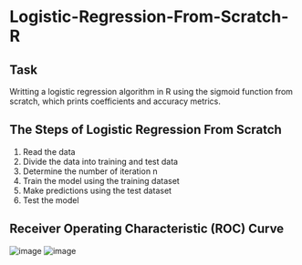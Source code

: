 # Logistic-Regression-From-Scratch-R

## Task

Writting a logistic regression algorithm in R using the sigmoid function from scratch, which prints coefficients and accuracy metrics.

## The Steps of Logistic Regression From Scratch

1. Read the data
2. Divide the data into training and test data
3. Determine the number of iteration n
4. Train the model using the training dataset
5. Make predictions using the test dataset
6. Test the model

## Receiver Operating Characteristic (ROC) Curve
![image](https://user-images.githubusercontent.com/43942029/82013177-a39c5f00-9647-11ea-8560-fe3373509d94.png)
![image](https://user-images.githubusercontent.com/43942029/82013159-9aab8d80-9647-11ea-879b-f7bd2e8c0fde.png)

